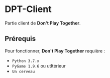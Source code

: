 # DPT-Client
Partie client de **Don't Play Together**.

## Prérequis
Pour fonctionner, **Don't Play Together** requière :
* `Python 3.7.x`
* `PyGame 1.9.6` ou utltérieur
* `Un cerveau`